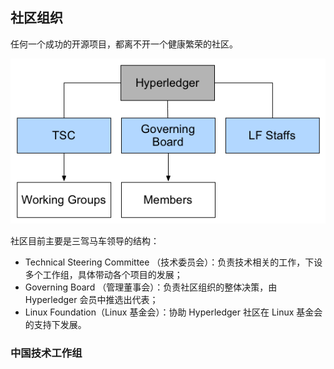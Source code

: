 ## 社区组织

任何一个成功的开源项目，都离不开一个健康繁荣的社区。

![社区组织结构](_images/orgnization.png)

社区目前主要是三驾马车领导的结构：

* Technical Steering Committee
（技术委员会）：负责技术相关的工作，下设多个工作组，具体带动各个项目的发展；
* Governing Board
（管理董事会）：负责社区组织的整体决策，由 Hyperledger 会员中推选出代表；
* Linux Foundation（Linux 基金会）：协助 Hyperledger 社区在 Linux 基金会的支持下发展。

### 中国技术工作组
